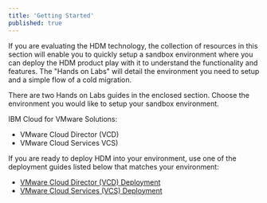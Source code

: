 ```yaml
---
title: 'Getting Started'
published: true
---
```


If you are evaluating the HDM technology, the collection of resources in this section will enable you to quickly setup a sandbox environment where you can deploy the HDM product play with it to understand the functionality and features. The "Hands on Labs" will detail the environment you need to setup and a simple flow of a cold migration.

There are two Hands on Labs guides in the enclosed section. Choose the environment you would like to setup your sandbox environment.

IBM Cloud for VMware Solutions:
* VMware Cloud Director (VCD)
* VMware Cloud Services VCS)

If you are ready to deploy HDM into your environment, use one of the deployment guides listed below that matches your environment:
* [VMware Cloud Director (VCD) Deployment](/hdm%20documentation/vcd#vmware-cloud-director)
* [VMware Cloud Services (VCS) Deployment](/hdm%20documentation/vcd#vmware-cloud-director)